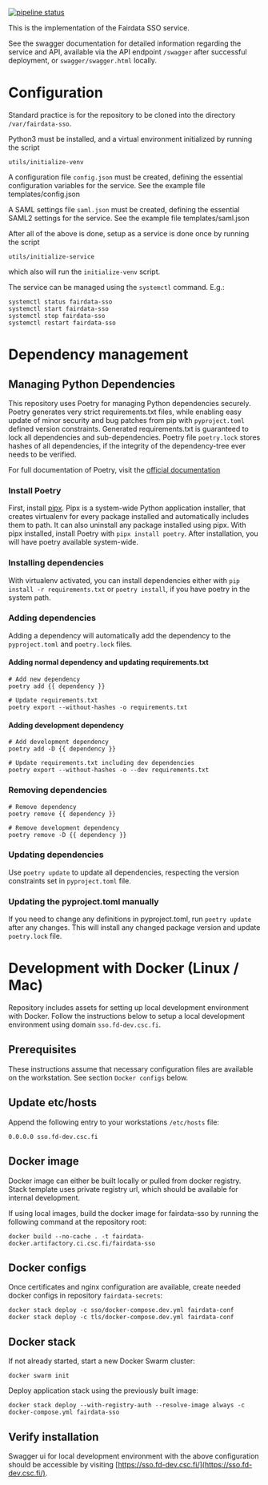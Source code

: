 [![pipeline status](https://gitlab.ci.csc.fi/fairdata/fairdata-sso-dev/badges/test/pipeline.svg)](https://gitlab.ci.csc.fi/fairdata/fairdata-sso-dev/-/commits/test)

This is the implementation of the Fairdata SSO service.

See the swagger documentation for
detailed information regarding the service and API, available via the API endpoint `/swagger`
after successful deployment, or `swagger/swagger.html` locally.

# Configuration

Standard practice is for the repository to be cloned into the directory `/var/fairdata-sso`.

Python3 must be installed, and a virtual environment initialized by running the script

    utils/initialize-venv

A configuration file `config.json` must be created, defining the essential configuration
variables for the service. See the example file templates/config.json

A SAML settings file `saml.json` must be created, defining the essential SAML2 settings for the
service. See the example file templates/saml.json

After all of the above is done, setup as a service is done once by running the script

    utils/initialize-service

which also will run the `initialize-venv` script.

The service can be managed using the `systemctl` command. E.g.:
```
systemctl status fairdata-sso
systemctl start fairdata-sso
systemctl stop fairdata-sso
systemctl restart fairdata-sso
```

# Dependency management

## Managing Python Dependencies

This repository uses Poetry for managing Python dependencies securely. Poetry generates very strict requirements.txt files, while enabling easy update of minor security and bug patches from pip with `pyproject.toml` defined version constraints. Generated requirements.txt is guaranteed to lock all dependencies and sub-dependencies. Poetry file `poetry.lock` stores hashes of all dependencies, if the integrity of the dependency-tree ever needs to be verified. 

For full documentation of Poetry, visit the [official documentation](https://python-poetry.org/docs/)

### Install Poetry

First, install [pipx](https://github.com/pypa/pipx). Pipx is a system-wide Python application installer, that creates virtualenv for every package installed and automatically includes them to path. It can also uninstall any package installed using pipx.  With pipx installed, install Poetry with `pipx install poetry`. After installation, you will have poetry available system-wide. 

### Installing dependencies

With virtualenv activated, you can install dependencies either with `pip install -r requirements.txt` or `poetry install`, if you have poetry in the system path.

### Adding dependencies

Adding a dependency will automatically add the dependency to the `pyproject.toml` and `poetry.lock` files. 

#### Adding normal dependency and updating requirements.txt
```
# Add new dependency
poetry add {{ dependency }}

# Update requirements.txt
poetry export --without-hashes -o requirements.txt
```

#### Adding development dependency
```
# Add development dependency
poetry add -D {{ dependency }}

# Update requirements.txt including dev dependencies
poetry export --without-hashes -o --dev requirements.txt
```

### Removing dependencies

```
# Remove dependency
poetry remove {{ dependency }}

# Remove development dependency
poetry remove -D {{ dependency }}
```

### Updating dependencies

Use `poetry update` to update all dependencies, respecting the version constraints set in `pyproject.toml` file.

### Updating the pyproject.toml manually

If you need to change any definitions in pyproject.toml, run `poetry update` after any changes. This will install any changed package version and update `poetry.lock` file.

# Development with Docker (Linux / Mac)

Repository includes assets for setting up local development environment with
Docker. Follow the instructions below to setup a local development environment
using domain `sso.fd-dev.csc.fi`.

## Prerequisites

These instructions assume that necessary configuration files are available on
the workstation. See section `Docker configs` below.

## Update etc/hosts

Append the following entry to your workstations `/etc/hosts` file:

```
0.0.0.0 sso.fd-dev.csc.fi
```

## Docker image

Docker image can either be built locally or pulled from docker registry. Stack
template uses private registry url, which should be available for internal
development.

If using local images, build the docker image for fairdata-sso by running the
following command at the repository root:

```
docker build --no-cache . -t fairdata-docker.artifactory.ci.csc.fi/fairdata-sso
```

## Docker configs

Once certificates and nginx configuration are available, create needed docker
configs in repository `fairdata-secrets`:

```
docker stack deploy -c sso/docker-compose.dev.yml fairdata-conf
docker stack deploy -c tls/docker-compose.dev.yml fairdata-conf
```

## Docker stack

If not already started, start a new Docker Swarm cluster:

```
docker swarm init
```

Deploy application stack using the previously built image:

```
docker stack deploy --with-registry-auth --resolve-image always -c docker-compose.yml fairdata-sso
```

## Verify installation

Swagger ui for local development environment with the above configuration
should be accessible by visiting [https://sso.fd-dev.csc.fi/](https://sso.fd-dev.csc.fi/).
